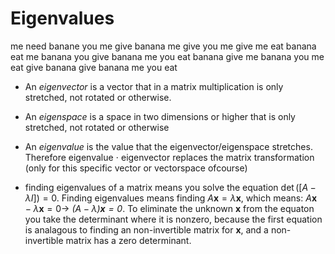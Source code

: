 # Eigenvalues
me need banane you me give banana me give you me give me eat banana eat me banana you give banana me you eat banana give me banana you me eat give banana give banana me you eat

- An _eigenvector_ is a vector that in a matrix multiplication is only stretched, not rotated or otherwise.
- An _eigenspace_ is a space in two dimensions or higher that is only stretched, not rotated or otherwise
- An _eigenvalue_ is the value that the eigenvector/eigenspace stretches.<br>Therefore eigenvalue $\cdot$ eigenvector replaces the matrix transformation (only for this specific vector or vectorspace ofcourse)

-  finding eigenvalues of a matrix means you solve the equation $\det\left(\left\lbrack A-\lambda I\right\rbrack\right)=0$. Finding eigenvalues means finding $A\textbf{x}=\lambda \textbf{x}$, which means: $A\textbf{x}-\lambda \textbf{x}=0 \rightarrow$ _$(A-\lambda) \textbf{x}=0$_. To eliminate the unknown $\textbf{x}$ from the equaton you take the determinant where it is nonzero, because the first equation is analagous to finding an non-invertible matrix for $\textbf{x}$, and a non-invertible matrix has a zero determinant.